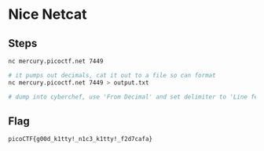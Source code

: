 # Nice Netcat

## Steps
```bash
nc mercury.picoctf.net 7449

# it pumps out decimals, cat it out to a file so can format
nc mercury.picoctf.net 7449 > output.txt

# dump into cyberchef, use 'From Decimal' and set delimiter to 'Line feed'
```

## Flag
```
picoCTF{g00d_k1tty!_n1c3_k1tty!_f2d7cafa}
```
